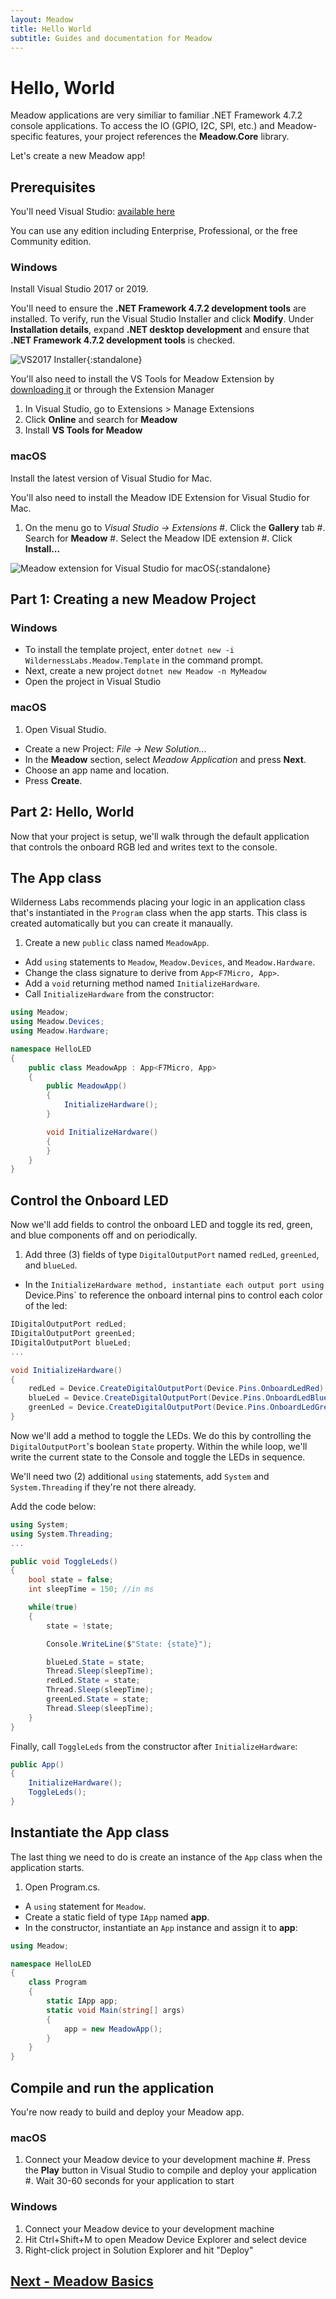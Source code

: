 ```yaml
---
layout: Meadow
title: Hello World
subtitle: Guides and documentation for Meadow
---
```


# Hello, World

Meadow applications are very similiar to familiar .NET Framework 4.7.2 console applications. To access the IO (GPIO, I2C, SPI, etc.) and Meadow-specific features, your project references the **Meadow.Core** library.

Let's create a new Meadow app!

## Prerequisites

You'll need Visual Studio: [available here](https://visualstudio.microsoft.com/downloads/)

You can use any edition including Enterprise, Professional, or the free Community edition.  

### Windows

Install Visual Studio 2017 or 2019.

You'll need to ensure the **.NET Framework 4.7.2 development tools** are installed. To verify, run the Visual Studio Installer and click **Modify**. Under **Installation details**, expand **.NET desktop development** and ensure that **.NET Framework 4.7.2 development tools** is checked.

![VS2017 Installer](vs2017_install.png){:standalone}

You'll also need to install the VS Tools for Meadow Extension by [downloading it](https://marketplace.visualstudio.com/items?itemName=WildernessLabs.vsmeadow01) or through the Extension Manager

1. In Visual Studio, go to Extensions > Manage Extensions
1. Click **Online** and search for **Meadow**
1. Install **VS Tools for Meadow**

### macOS

Install the latest version of Visual Studio for Mac.

You'll also need to install the Meadow IDE Extension for Visual Studio for Mac.

1. On the menu go to *Visual Studio -> Extensions*
#. Click the **Gallery** tab
#. Search for **Meadow**
#. Select the Meadow IDE extension
#. Click **Install...** 

![Meadow extension for Visual Studio for macOS](meadow_extension.png){:standalone}

## Part 1: Creating a new Meadow Project

### Windows

 * To install the template project, enter `dotnet new -i WildernessLabs.Meadow.Template` in the command prompt.
 * Next, create a new project `dotnet new Meadow -n MyMeadow`
 * Open the project in Visual Studio

### macOS

 1. Open Visual Studio.
 * Create a new Project: *File -> New Solution..*.
 * In the **Meadow** section, select *Meadow Application* and press **Next**.
 * Choose an app name and location.
 * Press **Create**.

## Part 2: Hello, World

Now that your project is setup, we'll walk through the default application that controls the onboard RGB led and writes text to the console. 

## The App class

Wilderness Labs recommends placing your logic in an application class that's instantiated in the `Program` class when the app starts. This class is created automatically but you can create it manaually.

 1. Create a new `public` class named `MeadowApp`.
 * Add `using` statements to `Meadow`, `Meadow.Devices`, and `Meadow.Hardware`.
 * Change the class signature to derive from `App<F7Micro, App>`.
 * Add a `void` returning method named `InitializeHardware`.
 * Call `InitializeHardware` from the constructor:

  ```csharp
  using Meadow;
  using Meadow.Devices;
  using Meadow.Hardware;

  namespace HelloLED
  {
      public class MeadowApp : App<F7Micro, App>
      {
          public MeadowApp()
          {
              InitializeHardware();
          }

          void InitializeHardware()
          {
          }
      }
  }
  ```

## Control the Onboard LED

Now we'll add fields to control the onboard LED and toggle its red, green, and blue components off and on periodically.

 1. Add three (3) fields of type `DigitalOutputPort` named `redLed`, `greenLed`, and `blueLed`.
 * In the `InitializeHardware method, instantiate each output port using `Device.Pins` to reference the onboard internal pins to control each color of the led:

  ```csharp
  IDigitalOutputPort redLed;
  IDigitalOutputPort greenLed;
  IDigitalOutputPort blueLed;
  ...

  void InitializeHardware()
  {
      redLed = Device.CreateDigitalOutputPort(Device.Pins.OnboardLedRed);
      blueLed = Device.CreateDigitalOutputPort(Device.Pins.OnboardLedBlue);
      greenLed = Device.CreateDigitalOutputPort(Device.Pins.OnboardLedGreen);
  }
  ```

Now we'll add a method to toggle the LEDs. We do this by controlling the `DigitalOutputPort`'s boolean `State` property. Within the while loop, we'll write the current state to the Console and toggle the LEDs in sequence.

We'll need two (2) additional `using` statements, add `System` and `System.Threading` if they're not there already.

Add the code below:

```csharp
using System;
using System.Threading;
...

public void ToggleLeds()
{
    bool state = false;
    int sleepTime = 150; //in ms

    while(true)
    {
        state = !state;

        Console.WriteLine($"State: {state}");

        blueLed.State = state;
        Thread.Sleep(sleepTime);
        redLed.State = state;
        Thread.Sleep(sleepTime);
        greenLed.State = state;
        Thread.Sleep(sleepTime);
    }
}
```

Finally, call `ToggleLeds` from the constructor after `InitializeHardware`:

```csharp
public App()
{
    InitializeHardware();
    ToggleLeds();
}
```

## Instantiate the App class

The last thing we need to do is create an instance of the `App` class when the application starts.

 1. Open Program.cs.
 * A `using` statement for `Meadow`.
 * Create a static field of type `IApp` named **app**.
 * In the constructor, instantiate an `App` instance and assign it to **app**:

  ```csharp
  using Meadow;

  namespace HelloLED
  {
      class Program
      {
          static IApp app;
          static void Main(string[] args)
          {
              app = new MeadowApp();
          }
      }
  }
  ```

## Compile and run the application

You're now ready to build and deploy your Meadow app.

### macOS

1. Connect your Meadow device to your development machine
#. Press the **Play** button in Visual Studio to compile and deploy your application
#. Wait 30-60 seconds for your application to start

### Windows

1. Connect your Meadow device to your development machine
1. Hit Ctrl+Shift+M to open Meadow Device Explorer and select device
1. Right-click project in Solution Explorer and hit "Deploy"

## [Next - Meadow Basics](/Meadow/Meadow_Basics/)
